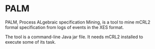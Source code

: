 # PALM
 PALM, Process ALgebraic specification Mining, is a tool to mine mCRL2 formal specification from logs of events in the XES format.
 
 The tool is a command-line Java jar file. It needs mCRL2 installed to execute some of its task.
 
